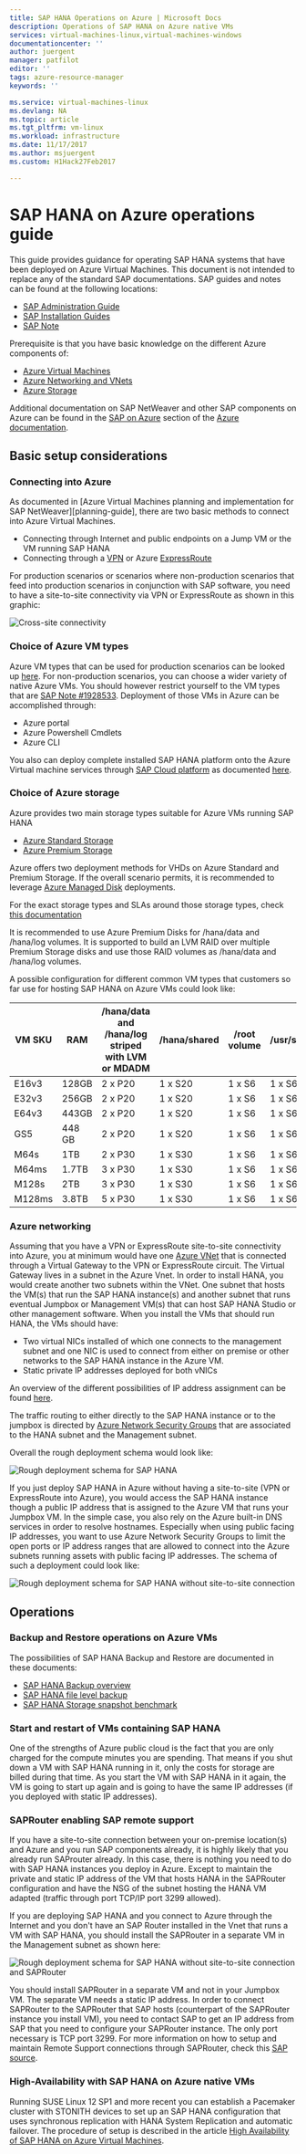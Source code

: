 ```yaml
---
title: SAP HANA Operations on Azure | Microsoft Docs
description: Operations of SAP HANA on Azure native VMs
services: virtual-machines-linux,virtual-machines-windows
documentationcenter: ''
author: juergent
manager: patfilot
editor: ''
tags: azure-resource-manager
keywords: ''

ms.service: virtual-machines-linux
ms.devlang: NA
ms.topic: article
ms.tgt_pltfrm: vm-linux
ms.workload: infrastructure
ms.date: 11/17/2017
ms.author: msjuergent
ms.custom: H1Hack27Feb2017

---
```


# SAP HANA on Azure operations guide
This guide provides guidance for operating SAP HANA systems that have been deployed on Azure Virtual Machines. This document is not intended to replace any of the standard SAP documentations. SAP guides and notes can be found at the following locations:

- [SAP Administration Guide](https://help.sap.com/viewer/6b94445c94ae495c83a19646e7c3fd56/2.0.02/en-US/330e5550b09d4f0f8b6cceb14a64cd22.html)
- [SAP Installation Guides](https://service.sap.com/instguides)
- [SAP Note](https://sservice.sap.com/notes)

Prerequisite is that you have basic knowledge on the different Azure components of:

- [Azure Virtual Machines](https://docs.microsoft.com/azure/virtual-machines/linux/tutorial-manage-vm)
- [Azure Networking and VNets](https://docs.microsoft.com/azure/virtual-machines/linux/tutorial-virtual-network)
- [Azure Storage](https://docs.microsoft.com/azure/virtual-machines/linux/tutorial-manage-disks)

Additional documentation on SAP NetWeaver and other SAP components on Azure can be found in the [SAP on Azure](https://docs.microsoft.com/azure/virtual-machines/workloads/sap/get-started) section of the [Azure documentation](https://docs.microsoft.com/azure/).

## Basic setup considerations
### Connecting into Azure
As documented in [Azure Virtual Machines planning and implementation for SAP NetWeaver][planning-guide], there are two basic methods to connect into Azure Virtual Machines. 

- Connecting through Internet and public endpoints on a Jump VM or the VM running SAP HANA
- Connecting through a [VPN](https://docs.microsoft.com/azure/vpn-gateway/vpn-gateway-howto-site-to-site-resource-manager-portal) or Azure [ExpressRoute](https://azure.microsoft.com/services/expressroute/)

For production scenarios or scenarios where non-production scenarios that feed into production scenarios in conjunction with SAP software, you need to have a site-to-site connectivity via VPN or ExpressRoute as shown in this graphic:

![Cross-site connectivity](media/virtual-machines-shared-sap-planning-guide/300-vpn-s2s.png)


### Choice of Azure VM types
Azure VM types that can be used for production scenarios can be looked up [here](https://www.sap.com/dmc/exp/2014-09-02-hana-hardware/enEN/iaas.html). For non-production scenarios, you can choose a wider variety of native Azure VMs. You should however restrict yourself to the VM types that are [SAP Note #1928533](https://launchpad.support.sap.com/#/notes/1928533). Deployment of those VMs in Azure can be accomplished through:

- Azure portal
- Azure Powershell Cmdlets
- Azure CLI

You also can deploy complete installed SAP HANA platform onto the Azure Virtual machine services through [SAP Cloud platform](https://cal.sap.com/) as documented [here](https://docs.microsoft.com/azure/virtual-machines/workloads/sap/cal-s4h).

### Choice of Azure storage
Azure provides two main storage types suitable for Azure VMs running SAP HANA

- [Azure Standard Storage](https://docs.microsoft.com/azure/virtual-machines/windows/standard-storage)
- [Azure Premium Storage](https://docs.microsoft.com/azure/virtual-machines/windows/premium-storage)

Azure offers two deployment methods for VHDs on Azure Standard and Premium Storage. If the overall scenario permits, it is recommended to leverage [Azure Managed Disk](https://azure.microsoft.com/services/managed-disks/) deployments.

For the exact storage types and SLAs around those storage types, check [this documentation](https://azure.microsoft.com/pricing/details/managed-disks/)

It is recommended to use Azure Premium Disks for /hana/data and /hana/log volumes. It is supported to build an LVM RAID over multiple Premium Storage disks and use those RAID volumes as /hana/data and /hana/log volumes.

A possible configuration for different common VM types that customers so far use for hosting SAP HANA on Azure VMs could look like:

| VM SKU | RAM | /hana/data and /hana/log<br /> striped with LVM or MDADM | /hana/shared | /root volume | /usr/sap | hana/backup |
| --- | --- | --- | --- | --- | --- | -- |
| E16v3 | 128GB | 2 x P20 | 1 x S20 | 1 x S6 | 1 x S6 | 1 x S10 |
| E32v3 | 256GB | 2 x P20 | 1 x S20 | 1 x S6 | 1 x S6 | 1 x S20 |
| E64v3 | 443GB | 2 x P20 | 1 x S20 | 1 x S6 | 1 x S6 | 1 x S30 |
| GS5 | 448 GB | 2 x P20 | 1 x S20 | 1 x S6 | 1 x S6 | 1 x S30 |
| M64s | 1TB | 2 x P30 | 1 x S30 | 1 x S6 | 1 x S6 |2 x S30 |
| M64ms | 1.7TB | 3 x P30 | 1 x S30 | 1 x S6 | 1 x S6 | 3 x S30 |
| M128s | 2TB | 3 x P30 | 1 x S30 | 1 x S6 | 1 x S6 | 3 x S30 |
| M128ms | 3.8TB | 5 x P30 | 1 x S30 | 1 x S6 | 1 x S6 | 5 x S30 |


### Azure networking
Assuming that you have a VPN or ExpressRoute site-to-site connectivity into Azure, you at minimum would have one [Azure VNet](https://docs.microsoft.com/azure/virtual-network/virtual-networks-overview) that is connected through a Virtual Gateway to the VPN or ExpressRoute circuit. The Virtual Gateway lives in a subnet in the Azure Vnet. In order to install HANA, you would create another two subnets within the VNet. One subnet that hosts the VM(s) that run the SAP HANA instance(s) and another subnet that runs eventual Jumpbox or Management VM(s) that can host SAP HANA Studio or other management software.
When you install the VMs that should run HANA, the VMs should have:

- Two virtual NICs installed of which one connects to the management subnet and one NIC is used to connect from either on premise or other networks to the SAP HANA instance in the Azure VM.
- Static private IP addresses deployed for both vNICs

An overview of the different possibilities of IP address assignment can be found [here](https://docs.microsoft.com/azure/virtual-network/virtual-network-ip-addresses-overview-arm). 

The traffic routing to either directly to the SAP HANA instance or to the jumpbox is directed by [Azure Network Security Groups](https://docs.microsoft.com/azure/virtual-network/virtual-networks-nsg) that are associated to the HANA subnet and the Management subnet.

Overall the rough deployment schema would look like:

![Rough deployment schema for SAP HANA](media/hana-vm-operations/hana-simple-networking.PNG)


If you just deploy SAP HANA in Azure without having a site-to-site (VPN or ExpressRoute into Azure), you would access the SAP HANA instance though a public IP address that is assigned to the Azure VM that runs your Jumpbox VM. In the simple case, you also rely on the Azure built-in DNS services in order to resolve hostnames. Especially when using public facing IP addresses, you want to use Azure Network Security Groups to limit the open ports or IP address ranges that are allowed to connect into the Azure subnets running assets with public facing IP addresses. The schema of such a deployment could look like:
  
![Rough deployment schema for SAP HANA without site-to-site connection](media/hana-vm-operations/hana-simple-networking2.PNG)
 


## Operations
### Backup and Restore operations on Azure VMs
The possibilities of SAP HANA Backup and Restore are documented in these documents:

- [SAP HANA Backup overview](https://docs.microsoft.com/azure/virtual-machines/workloads/sap/sap-hana-backup-guide)
- [SAP HANA file level backup](https://docs.microsoft.com/azure/virtual-machines/workloads/sap/sap-hana-backup-file-level)
- [SAP HANA Storage snapshot benchmark](https://docs.microsoft.com/azure/virtual-machines/workloads/sap/sap-hana-backup-storage-snapshots)



### Start and restart of VMs containing SAP HANA
One of the strengths of Azure public cloud is the fact that you are only charged for the compute minutes you are spending. That means if you shut down a VM with SAP HANA running in it, only the costs for storage are billed during that time. As you start the VM with SAP HANA in it again, the VM is going to start up again and is going to have the same IP addresses (if you deployed with static IP addresses). 


### SAPRouter enabling SAP remote support
If you have a site-to-site connection between your on-premise location(s) and Azure and you run SAP components already, it is highly likely that you already run SAProuter already. In this case, there is nothing you need to do with SAP HANA instances you deploy in Azure. Except to maintain the private and static IP address of the VM that hosts HANA in the SAPRouter configuration and have the NSG of the subnet hosting the HANA VM adapted (traffic through port TCP/IP port 3299 allowed).

If you are deploying SAP HANA and you connect to Azure through the Internet and you don't have an SAP Router installed in the Vnet that runs a VM with SAP HANA, you should install the SAPRouter in a separate VM in the Management subnet as shown here:


![Rough deployment schema for SAP HANA without site-to-site connection and SAPRouter](media/hana-vm-operations/hana-simple-networking3.PNG)

You should install SAPRouter in a separate VM and not in your Jumpbox VM. The separate VM needs a static IP address. In order to connect SAPRouter to the SAPRouter that SAP hosts (counterpart of the SAPRouter instance you install VM), you need to contact SAP to get an IP address from SAP that you need to configure your SAPRouter instance. The only port necessary is TCP port 3299.
For more information on how to setup and maintain Remote Support connections through SAPRouter, check this [SAP source](https://support.sap.com/en/tools/connectivity-tools/remote-support.html).

### High-Availability with SAP HANA on Azure native VMs
Running SUSE Linux 12 SP1 and more recent you can establish a Pacemaker cluster with STONITH devices to set up an SAP HANA configuration that uses synchronous replication with HANA System Replication and automatic failover. The procedure of setup is described in the article [High Availability of SAP HANA on Azure Virtual Machines](https://docs.microsoft.com/azure/virtual-machines/workloads/sap/sap-hana-high-availability).

 










